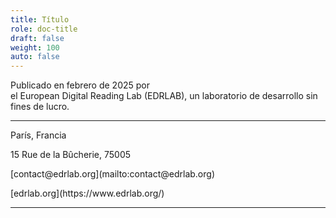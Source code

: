 ```yaml
---
title: Título
role: doc-title
draft: false
weight: 100
auto: false
---
```




<p class="title">
Publicado en febrero de 2025 por 
<br/>el European Digital Reading Lab (EDRLAB), un laboratorio de desarrollo sin fines de lucro.
</p>

---

<p class="title">
París, Francia
</p>

<p class="title">
15 Rue de la Bûcherie, 75005 
</p>

<p class="title">
[contact@edrlab.org](mailto:contact@edrlab.org)
</p>
<p class="title">
[edrlab.org](https://www.edrlab.org/)
</p>


---